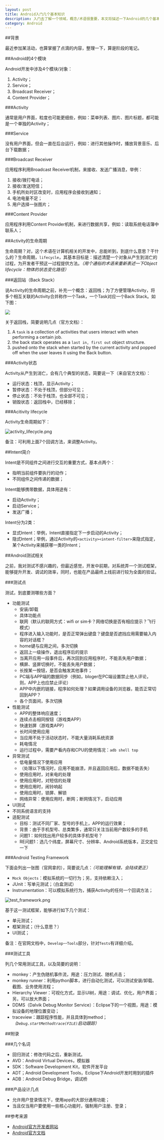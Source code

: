 ```yaml
---
layout: post
title: Android入门几个基本知识
description: 入门去了解一个领域，概念/术语很重要，本文将描述一下Android的几个基本概念
category: Android
---
```


##背景

最近参加某活动，也算掌握了点滴的内容，整理一下，算是阶段的笔记。


##Android的4个模块

Android开发中涉及4个模块/对象：

1. Activity；
2. Service；
3. Broadcast Receiver；
4. Content Provider；

###Activity

通常是用户界面，粒度也可能更细些，例如：菜单列表、图片、图片标题，都可能是一个单独的Activity；

###Service

没有用户界面，但会一直在后台运行，例如：进行其他操作时，播放背景音乐、后台下载数据；

###Broadcast Receiver

应用程序利用Broadcast Receiver机制，来接收、发送广播消息，举例：

1. 接收/拨打电话；
2. 接收/发送短信；
3. 手机所处时区改变时，应用程序会接收到通知；
4. 电池电量不足；
5. 用户选择一张图片；

###Content Provider

应用程序利用Content Provider机制，来进行数据共享，例如：读取系统电话簿中联系人；


##Activity的生命周期

生命周期？对，这个术语在计算机相关的开发中，总能听到，到底什么意思？干什么的？生命周期，`lifecycle`，其基本目标是：描述清楚一个对象从产生到消亡的过程，为开发者干预这一过程提供方法。*（用个通俗的术语来重新表述一下Object lifecycle：物体的状态变化路径）*

###返回站（Back Stack）

说Activity的生命周期之前，补充一个概念：返回栈；为了方便管理Activity，将多个相互关联的Activity合并称作一个Task，一个Task对应一个Back Stack。如下图：

![](/images/android-lesson-one/diagram_backstack.png)

关于返回栈，简要说明几点（官方文档）：

1. A `task` is a collection of activities that users interact with when performing a certain job.
2. the back stack operates as a `last in, first out` object structure.
3. pushed onto the stack when started by the current activity and popped off when the user leaves it using the Back button.

###Activity状态

Activity从产生到消亡，会有几个典型的状态，简要说一下（来自官方文档）：

* 运行状态：栈顶，显示Activity；
* 暂停状态：不处于栈顶，但部分可见；
* 停止状态：不处于栈顶，也全部不可见；
* 销毁状态：返回栈中，已经移除；

###Acitivity lifecycle

Activity生命周期如下：

![activity_lifecycle.png](/images/android-lesson-one/activity_lifecycle.png)

备注：可利用上面7个回调方法，来调整Activity。


##Intent简介

Intent是不同组件之间进行交互的重要方式，基本点两个：

* 指明当前组件要执行的动作；
* 不同组件之间传递的数据；

Intent能够携带数据，具体用途有：

* 启动Activity；
* 启动Service；
* 发送广播；

Intent分为2类：

* 显式Intent：举例，Intent直接指定下一步启动的Activity；
* 隐式Intent；举例，通过Activity的`<activity><intent-filter>`来隐式指定，某个Activity来捕获哪一类的Intent；

##Android测试相关

之前，我对测试不感兴趣的，但最近感觉，开发中前期，对系统弄一个测试框架，能够提升开发、调试的效率，同时，也能在产品最终上线前进行较为全面的验证。

###测试点

测试，到底要测哪些方面？

* 功能测试
	* 安装/卸载
	* 具体功能点
	* 联网（默认的联网方式：wifi or sim卡？网络切换是否有相应提示？飞行模式）
	* 程序进入输入功能时，是否正常弹出键盘？键盘是否遮挡应用需要输入内容的对话框？
	* home键与应用之间，多次切换
	* 返回上一级操作，退出程序后的提示
	* 当离开应用一段事件后，再次回到应用程序时，不能丢失用户数据；
	* 横屏、竖屏切换时，不能丢失用户数据；
	* 长按某一按钮，是否会触发其他事件；
	* PC端与APP端的数据同步（例如，bloger在PC端设置禁止他人评论，则，APP上也应禁止评论）
	* APP中内嵌的链接，程序如何处理？如果调用设备的浏览器，能否正常切回到APP？
	* 各个页面间，多次切换
* 性能测试
	* APP的整体响应速度；
	* 连续点击相同按钮（游戏类APP）
	* 快速划屏（游戏类APP）
	* 长时间使用应用
	* 当应用不处于活动状态时，不能大量消耗系统资源
	* 耗电情况
	* 运行过程中，需要产看内存和CPU的使用情况：`adb shell top`
* 异常测试
	* 低电量情况下使用应用
	* （处理以下情况时，应用不能崩溃，并且返回应用后，数据不能丢失）
	* 使用应用时，对来电的处理
	* 使用应用时，对短信的处理
	* 使用应用时，闹铃响起
	* 使用应用时，锁屏、解锁
	* 网络异常：使用应用时，断网；断网情况下，启动应用 
* UI测试
* 不同系统语言的支持
* 适配测试
	* 目标：测试不同厂家、型号的手机上，APP的运行效果；
	* 背景：由于手机型号、总类繁多，通常只关注当前用户数较多的手机
	* 问题1：如何找出用户较多的具体手机型号？
	* RE问题1：选几个纬度，屏幕尺寸、分辨率、Android系统版本，正交定位一下

###Android Testing Framework

下面会列出一张图（官网拿的），简要说几点：*（可能理解有错，会陆续更正）*

* `Mock Objects`：模拟系统的一切行为；另，支持依赖注入；
* JUnit：写单元测试；（白盒测试）
* Instrumentation：可以模拟系统行为，捕获Activity的任何一个回调方法；


![test_framework.png](/images/android-lesson-one/test_framework.png)

基于这一测试框架，能够进行如下几个测试：

* 单元测试；
* 框架测试；（什么意思？）
* UI测试；


备注：在官网文档中，`Develop`--`Tools`部分，针对`Tests`有详细介绍。


###测试工具

列几个常用测试工具，以及简要的说明：

* monkey：产生伪随机事件流，用途：压力测试、随机点击；
* monkey runner：利用python脚本，进行自动化测试，可以测试安装/卸载、截图、业务使用流程；
* Hierarchy Viewer：可视化方式，显示UI树，用途：调试、优化，用户界面；另，可以放大界面；
* DDMS（Dalvik Debug Monitor Service）：Eclipse下的一个视图，用途：模拟设备的地理位置变动；
* traceview：跟踪程序性能，并且具体到method；*（`Debug.startMethodtrace(FILE)`启动跟踪）*




##附录

###几个名词

* 回归测试：修改代码之后，重新测试。
* AVD：Android Virtual Devices，模拟器
* SDK：Software Development Kit，软件开发平台
* ADT；Android Development Tools，Eclipse下Android开发时用到的插件
* ADB：Android Debug Bridge，调试桥


###产品设计几点

* 允许用户登录情况下，使用app的大部分通用功能；
* 当且仅当用户要使用一些核心功能时，强制用户注册、登录；


##参考来源

* [Android官方开发者网站](http://developer.android.com/index.html)
* [Android官方文档](http://developer.android.com/develop/index.html)


[NingG]:    http://ningg.github.com  "NingG"

